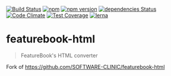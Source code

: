 [![Build Status](https://github.com/jkroepke/featurebook-js/workflows/CI/badge.svg)](https://github.com/jkroepke/featurebook-js)
[![npm](https://img.shields.io/npm/dw/@jkroepke/featurebook-html)](https://www.npmjs.com/package/@jkroepke/featurebook-html)
[![npm version](https://img.shields.io/npm/v/@jkroepke/featurebook-html)](https://www.npmjs.com/package/@jkroepke/featurebook-html)
[![dependencies Status](https://david-dm.org/jkroepke/featurebook-js/status.svg?path=packages/featurebook-html)](https://david-dm.org/jkroepke/featurebook-js?path=packages/featurebook-html)
[![Code Climate](https://codeclimate.com/github/jkroepke/featurebook-js/badges/gpa.svg)](https://codeclimate.com/github/jkroepke/featurebook-js-html)
[![Test Coverage](https://codeclimate.com/github/jkroepke/featurebook-js/badges/coverage.svg)](https://codeclimate.com/github/jkroepke/featurebook-js/coverage)
[![lerna](https://img.shields.io/badge/maintained%20with-lerna-cc00ff.svg)](https://lerna.js.org/)

# featurebook-html

> FeatureBook's HTML converter

Fork of https://github.com/SOFTWARE-CLINIC/featurebook-html
